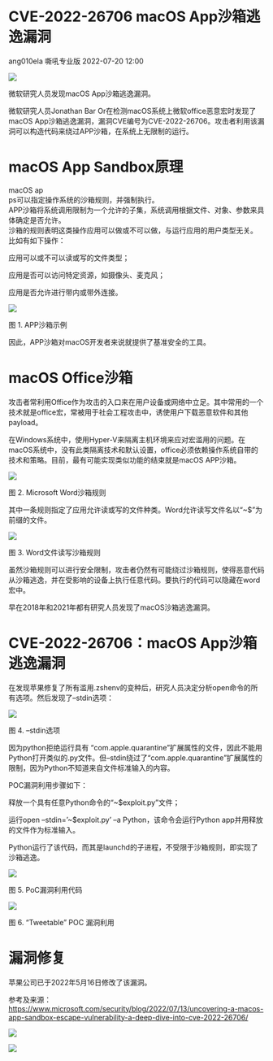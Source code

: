 #  CVE-2022-26706 macOS App沙箱逃逸漏洞   
ang010ela  嘶吼专业版   2022-07-20 12:00  
  
![](https://mmbiz.qpic.cn/mmbiz_gif/wpkib3J60o297rwgIksvLibPOwR24tqI8dGRUah80YoBLjTBJgws2n0ibdvfvv3CCm0MIOHTAgKicmOB4UHUJ1hH5g/640?wx_fmt=gif "")  
  
微软研究人员发现macOS App沙箱逃逸漏洞。  
  
微软研究人员Jonathan Bar Or在检测macOS系统上微软office恶意宏时发现了macOS App沙箱逃逸漏洞，漏洞CVE编号为CVE-2022-26706。攻击者利用该漏洞可以构造代码来绕过APP沙箱，在系统上无限制的运行。  
# macOS App Sandbox原理  
  
macOS ap  
ps可以指定操作系统的沙箱规则，并强制执行。  
APP沙箱将系统调用限制为一个允许的子集，系统调用根据文件、对象、参数来具体确定是否允许。  
沙箱的规则表明这类操作应用可以做或不可以做，与运行应用的用户类型无关。  
比如有如下操作：  
  
应用可以或不可以读或写的文件类型；  
  
应用是否可以访问特定资源，如摄像头、麦克风；  
  
应用是否允许进行带内或带外连接。  
  
![](https://mmbiz.qpic.cn/sz_mmbiz_png/wpkib3J60o2icUD25v5p4TdVNiastGSl92bVvnxLcSibOsVtLw14vRYpLicRINpmJxfIEbSI1dia3R44nwBmlmRN5pEQ/640?wx_fmt=png "")  
  
图 1. APP沙箱示例  
  
因此，APP沙箱对macOS开发者来说就提供了基准安全的工具。  
# macOS Office沙箱  
  
攻击者常利用Office作为攻击的入口来在用户设备或网络中立足。其中常用的一个技术就是office宏，常被用于社会工程攻击中，诱使用户下载恶意软件和其他payload。  
  
在Windows系统中，使用Hyper-V来隔离主机环境来应对宏滥用的问题。在macOS系统中，没有此类隔离技术和默认设置，office必须依赖操作系统自带的技术和策略。目前，最有可能实现类似功能的结束就是macOS APP沙箱。  
  
![](https://mmbiz.qpic.cn/sz_mmbiz_png/wpkib3J60o2icUD25v5p4TdVNiastGSl92biaAUNvOaDUJKDcYOHdeCUxvGBIyrwOcx1K0w5Xn6fLB6jsR7To6EO3A/640?wx_fmt=png "")  
  
图 2. Microsoft Word沙箱规则  
  
其中一条规则指定了应用允许读或写的文件种类。Word允许读写文件名以“~$”为前缀的文件。  
  
![](https://mmbiz.qpic.cn/sz_mmbiz_png/wpkib3J60o2icUD25v5p4TdVNiastGSl92bRCJUQ9icv8sH9q30u7kQJ2EwiaDlxx98XRC7IR3YhAxqrtuHTju0C3tQ/640?wx_fmt=png "")  
  
图 3. Word文件读写沙箱规则  
  
虽然沙箱规则可以进行安全限制，攻击者仍然有可能绕过沙箱规则，使得恶意代码从沙箱逃逸，并在受影响的设备上执行任意代码。要执行的代码可以隐藏在word宏中。  
  
早在2018年和2021年都有研究人员发现了macOS沙箱逃逸漏洞。  
# CVE-2022-26706：macOS App沙箱逃逸漏洞  
  
在发现苹果修复了所有滥用.zshenv的变种后，研究人员决定分析open命令的所有选项。然后发现了–stdin选项：  
  
![](https://mmbiz.qpic.cn/sz_mmbiz_png/wpkib3J60o2icUD25v5p4TdVNiastGSl92bXbl9sOVQDojBd0VyRTM4VacR4icJibfow3KzwACUbI4b4dBYYVkiaCerw/640?wx_fmt=png "")  
  
图 4. –stdin选项  
  
因为python拒绝运行具有 “com.apple.quarantine”扩展属性的文件，因此不能用Python打开类似的.py文件。但–stdin绕过了“com.apple.quarantine”扩展属性的限制，因为Python不知道来自文件标准输入的内容。  
  
POC漏洞利用步骤如下：  
  
释放一个具有任意Python命令的“~$exploit.py”文件；  
  
运行open –stdin=’~$exploit.py’ –a Python，该命令会运行Python app并用释放的文件作为标准输入。  
  
Python运行了该代码，而其是launchd的子进程，不受限于沙箱规则，即实现了沙箱逃逸。  
  
![](https://mmbiz.qpic.cn/sz_mmbiz_png/wpkib3J60o2icUD25v5p4TdVNiastGSl92b6a6Fv5DvYkTISZ9pTj8F02lfVgqe7tmELr1PP3Ub7KMnicfGJWCIVSA/640?wx_fmt=png "")  
  
图 5. PoC漏洞利用代码  
  
![](https://mmbiz.qpic.cn/sz_mmbiz_png/wpkib3J60o2icUD25v5p4TdVNiastGSl92bibpOSJbtX7gDxwd87XGUuXCMI1VU0y3tRFLxDVYJUXDT2yFODGRoiaMg/640?wx_fmt=png "")  
  
图 6. “Tweetable” POC 漏洞利用  
# 漏洞修复  
  
苹果公司已于2022年5月16日修改了该漏洞。  
  
参考及来源：  
https://www.microsoft.com/security/blog/2022/07/13/uncovering-a-macos-app-sandbox-escape-vulnerability-a-deep-dive-into-cve-2022-26706/  
  
![](https://mmbiz.qpic.cn/sz_mmbiz_png/wpkib3J60o2icUD25v5p4TdVNiastGSl92bcejdsXgJuQDqZjMy7CzHRAvxNFAoQADbwQtP1glRnicJ5CqnYW0rddQ/640?wx_fmt=png "")  
  
![](https://mmbiz.qpic.cn/sz_mmbiz_png/wpkib3J60o2icUD25v5p4TdVNiastGSl92bTa4IQQecXF68BSfywmrlfNZlU6ABLS9vJiaXEqicro4afMrj9kicgxicnw/640?wx_fmt=png "")  
  
